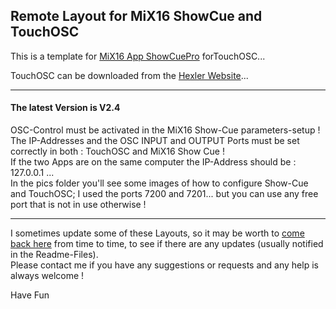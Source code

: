 ## Remote Layout for MiX16 ShowCue and TouchOSC
This is a template for [MiX16 App ShowCuePro](https://mix16showcue.com/) forTouchOSC...

TouchOSC can be downloaded from the [Hexler Website](https://hexler.net/touchosc)...   

---
#### The latest Version is  V2.4    

OSC-Control must be activated in the MiX16 Show-Cue parameters-setup !   
The IP-Addresses and the OSC INPUT and OUTPUT Ports must be set correctly in both : TouchOSC and MiX16 Show Cue !  
If the two Apps are on the same computer the IP-Address should be : 127.0.0.1 ...  
In the pics folder you'll see some images of how to configure Show-Cue and TouchOSC; I used the ports 7200 and 7201... but you can use any free port that is not in use otherwise !   

---
I sometimes update some of these Layouts, so  it may be worth to [come back here](https://github.com/ziginfo/TouchOSC-Layouts/tree/main/MiX16_ShowCuePro) from time to time, to see if there are any updates (usually notified in the Readme-Files).     
Please contact me if you have any suggestions or requests and any help is always welcome !

Have Fun
